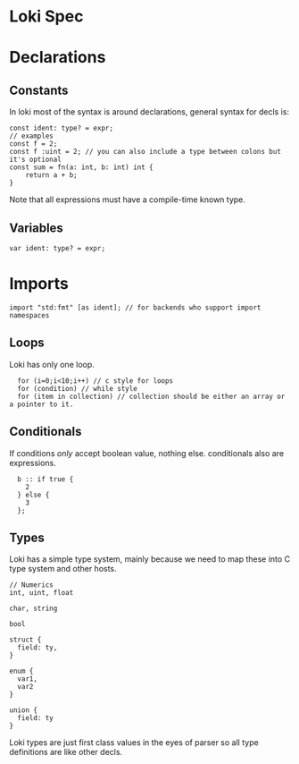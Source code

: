 # Loki Spec
# Declarations
## Constants
In loki most of the syntax is around declarations, general syntax
for decls is:
```
const ident: type? = expr;
// examples
const f = 2;
const f :uint = 2; // you can also include a type between colons but it's optional
const sum = fn(a: int, b: int) int {
    return a + b;
}
```
Note that all expressions must have a compile-time known type.

## Variables
```
var ident: type? = expr;
```
# Imports
```
import "std:fmt" [as ident]; // for backends who support import namespaces
```


## Loops
Loki has only one loop.
```
  for (i=0;i<10;i++) // c style for loops
  for (condition) // while style
  for (item in collection) // collection should be either an array or a pointer to it.
```


## Conditionals
If conditions *only* accept boolean value, nothing else. conditionals also are expressions.
```
  b :: if true {
    2
  } else {
    3
  };
```
## Types
Loki has a simple type system, mainly because we need to map these into C type system and other hosts.
```
// Numerics
int, uint, float

char, string

bool

struct {
  field: ty,
}

enum {
  var1,
  var2
}

union {
  field: ty
}

```
Loki types are just first class values in the eyes of parser so all type definitions are like other decls. 
